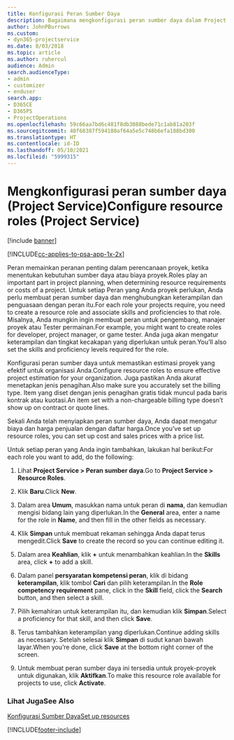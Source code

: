 ```yaml
---
title: Konfigurasi Peran Sumber Daya
description: Bagaimana mengkonfigurasi peran sumber daya dalam Project Service
author: JohnPBurrows
ms.custom:
- dyn365-projectservice
ms.date: 8/03/2018
ms.topic: article
ms.author: ruhercul
audience: Admin
search.audienceType:
- admin
- customizer
- enduser
search.app:
- D365CE
- D365PS
- ProjectOperations
ms.openlocfilehash: 59c66aa7bd6c481f8db3088bede71c1ab81a203f
ms.sourcegitcommit: 40f68387f594180af64a5e5c748b6efa188bd300
ms.translationtype: HT
ms.contentlocale: id-ID
ms.lasthandoff: 05/10/2021
ms.locfileid: "5999315"
---
```

# <a name="configure-resource-roles-project-service"></a><span data-ttu-id="ca430-103">Mengkonfigurasi peran sumber daya (Project Service)</span><span class="sxs-lookup"><span data-stu-id="ca430-103">Configure resource roles (Project Service)</span></span>

[!include [banner](../includes/psa-now-project-operations.md)]

[!INCLUDE[cc-applies-to-psa-app-1x-2x](../includes/cc-applies-to-psa-app-1x-2x.md)]

<span data-ttu-id="ca430-104">Peran memainkan peranan penting dalam perencanaan proyek, ketika menentukan kebutuhan sumber daya atau biaya proyek.</span><span class="sxs-lookup"><span data-stu-id="ca430-104">Roles play an important part in project planning, when determining resource requirements or costs of a project.</span></span> <span data-ttu-id="ca430-105">Untuk setiap Peran yang Anda proyek perlukan, Anda perlu membuat peran sumber daya dan menghubungkan keterampilan dan penguasaan dengan peran itu.</span><span class="sxs-lookup"><span data-stu-id="ca430-105">For each role your projects require, you need to create a resource role and associate skills and proficiencies to that role.</span></span> <span data-ttu-id="ca430-106">Misalnya, Anda mungkin ingin membuat peran untuk pengembang, manajer proyek atau Tester permainan.</span><span class="sxs-lookup"><span data-stu-id="ca430-106">For example, you might want to create roles for developer, project manager, or game tester.</span></span> <span data-ttu-id="ca430-107">Anda juga akan mengatur keterampilan dan tingkat kecakapan yang diperlukan untuk peran.</span><span class="sxs-lookup"><span data-stu-id="ca430-107">You’ll also set the skills and proficiency levels required for the role.</span></span>  
  
 <span data-ttu-id="ca430-108">Konfigurasi peran sumber daya untuk memastikan estimasi proyek yang efektif untuk organisasi Anda.</span><span class="sxs-lookup"><span data-stu-id="ca430-108">Configure resource roles to ensure effective project estimation for your organization.</span></span>  <span data-ttu-id="ca430-109">Juga pastikan Anda akurat menetapkan jenis penagihan.</span><span class="sxs-lookup"><span data-stu-id="ca430-109">Also make sure you accurately set the billing type.</span></span> <span data-ttu-id="ca430-110">Item yang diset dengan jenis penagihan gratis tidak muncul pada baris kontrak atau kuotasi.</span><span class="sxs-lookup"><span data-stu-id="ca430-110">An item set with a non-chargeable billing type doesn’t show up on contract or quote lines.</span></span>  
  
 <span data-ttu-id="ca430-111">Sekali Anda telah menyiapkan peran sumber daya, Anda dapat mengatur biaya dan harga penjualan dengan daftar harga.</span><span class="sxs-lookup"><span data-stu-id="ca430-111">Once you’ve set up resource roles, you can set up cost and sales prices with a price list.</span></span>  
  
 <span data-ttu-id="ca430-112">Untuk setiap peran yang Anda ingin tambahkan, lakukan hal berikut:</span><span class="sxs-lookup"><span data-stu-id="ca430-112">For each role you want to add, do the following:</span></span>  
  
1.  <span data-ttu-id="ca430-113">Lihat **Project Service > Peran sumber daya**.</span><span class="sxs-lookup"><span data-stu-id="ca430-113">Go to **Project Service > Resource Roles**.</span></span>  
  
2.  <span data-ttu-id="ca430-114">Klik **Baru**.</span><span class="sxs-lookup"><span data-stu-id="ca430-114">Click **New**.</span></span>  
  
3.  <span data-ttu-id="ca430-115">Dalam area **Umum**, masukkan nama untuk peran di **nama**, dan kemudian mengisi bidang lain yang diperlukan.</span><span class="sxs-lookup"><span data-stu-id="ca430-115">In the **General** area, enter a name for the role in **Name**, and then fill in the other fields as necessary.</span></span>  
  
4.  <span data-ttu-id="ca430-116">Klik **Simpan** untuk membuat rekaman sehingga Anda dapat terus mengedit.</span><span class="sxs-lookup"><span data-stu-id="ca430-116">Click **Save** to create the record so you can continue editing it.</span></span>  
  
5.  <span data-ttu-id="ca430-117">Dalam area **Keahlian**, klik **+** untuk menambahkan keahlian.</span><span class="sxs-lookup"><span data-stu-id="ca430-117">In the **Skills** area, click **+** to add a skill.</span></span>  
  
6.  <span data-ttu-id="ca430-118">Dalam panel **persyaratan kompetensi peran**, klik di bidang **keterampilan**, klik tombol **Cari** dan pilih keterampilan.</span><span class="sxs-lookup"><span data-stu-id="ca430-118">In the **Role competency requirement** pane, click in the **Skill** field, click the **Search** button, and then select a skill.</span></span>  
  
7.  <span data-ttu-id="ca430-119">Pilih kemahiran untuk keterampilan itu, dan kemudian klik **Simpan**.</span><span class="sxs-lookup"><span data-stu-id="ca430-119">Select a proficiency for that skill, and then click **Save**.</span></span>  
  
8.  <span data-ttu-id="ca430-120">Terus tambahkan keterampilan yang diperlukan.</span><span class="sxs-lookup"><span data-stu-id="ca430-120">Continue adding skills as necessary.</span></span> <span data-ttu-id="ca430-121">Setelah selesai klik **Simpan** di sudut kanan bawah layar.</span><span class="sxs-lookup"><span data-stu-id="ca430-121">When you’re done, click **Save** at the bottom right corner of the screen.</span></span>  
  
9. <span data-ttu-id="ca430-122">Untuk membuat peran sumber daya ini tersedia untuk proyek-proyek untuk digunakan, klik **Aktifkan**.</span><span class="sxs-lookup"><span data-stu-id="ca430-122">To make this resource role available for projects to use, click **Activate**.</span></span>  
  
### <a name="see-also"></a><span data-ttu-id="ca430-123">Lihat Juga</span><span class="sxs-lookup"><span data-stu-id="ca430-123">See Also</span></span>  
 [<span data-ttu-id="ca430-124">Konfigurasi Sumber Daya</span><span class="sxs-lookup"><span data-stu-id="ca430-124">Set up resources</span></span>](../psa/set-up-resources.md)


[!INCLUDE[footer-include](../includes/footer-banner.md)]